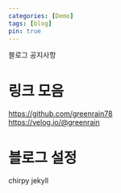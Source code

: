 ```yaml
---
categories: [Demo]
tags: [blog]
pin: true
---
```

블로그 공지사항

# 링크 모음
https://github.com/greenrain78  
https://velog.io/@greenrain

# 블로그 설정
chirpy jekyll 
